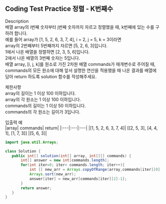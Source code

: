 ## Coding Test Practice 정렬 - K번째수

Description <br>
배열 array의 i번째 숫자부터 j번째 숫자까지 자르고 정렬했을 때, k번째에 있는 수를 구하려 합니다. <br>
예를 들어 array가 [1, 5, 2, 6, 3, 7, 4], i = 2, j = 5, k = 3이라면 <br>
array의 2번째부터 5번째까지 자르면 [5, 2, 6, 3]입니다. <br>
1에서 나온 배열을 정렬하면 [2, 3, 5, 6]입니다. <br>
2에서 나온 배열의 3번째 숫자는 5입니다. <br>
배열 array, [i, j, k]를 원소로 가진 2차원 배열 commands가 매개변수로 주어질 때, commands의 모든 원소에 대해 앞서 설명한 연산을 적용했을 때 나온 결과를 배열에 담아 return 하도록 solution 함수를 작성해주세요.
<br>

제한사항 <br>
array의 길이는 1 이상 100 이하입니다. <br>
array의 각 원소는 1 이상 100 이하입니다. <br>
commands의 길이는 1 이상 50 이하입니다. <br>
commands의 각 원소는 길이가 3입니다. <br>

입출력 예 <br>
|array|	commands|	return|
|:---|:---|:---|
|[1, 5, 2, 6, 3, 7, 4]|	[[2, 5, 3], [4, 4, 1], [1, 7, 3]]	|[5, 6, 3]|



 ```java
 import java.util.Arrays;

class Solution {
    public int[] solution(int[] array, int[][] commands) {
        int[] answer = new int[commands.length];
        for(int iter=0; iter< commands.length; iter++){
            int [] new_arr = Arrays.copyOfRange(array,commands[iter][0]-1, commands[iter][1]);
            Arrays.sort(new_arr);
            answer[iter] = new_arr[commands[iter][2]-1];
        }
        return answer;
    }
}
 ```
